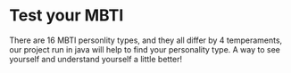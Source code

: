 # Test your MBTI
There are 16 MBTI personlity types, and they all differ by 4 temperaments, our project run in java will help to find your personality type. 
A way to see yourself and understand yourself a little better!
